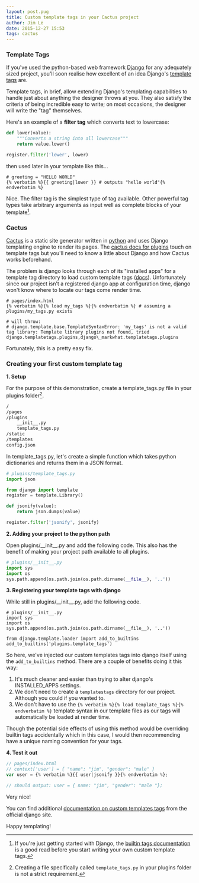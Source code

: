 ```yaml
---
layout: post.pug
title: Custom template tags in your Cactus project
author: Jim Le
date: 2015-12-27 15:53
tags: cactus
---
```

### Template Tags

If you've used the python-based web framework [Django](https://www.djangoproject.com/) for any adequately sized project, you'll soon realise how excellent of an idea Django's [template tags](https://docs.djangoproject.com/en/1.9/ref/templates/builtins/) are.

Template tags, in brief, allow extending Django's templating capabilities to handle just about anything the designer throws at you. They also satisfy the criteria of being incredible easy to write; on most occasions, the designer will write the "tag" themselves.

Here's an example of a __filter tag__ which converts text to lowercase:

```python
def lower(value):
    """Converts a string into all lowercase"""
    return value.lower()

register.filter('lower', lower)
```

then used later in your template like this...

```django
# greeting = "HELLO WORLD"
{% verbatim %}{{ greeting|lower }} # outputs "hello world"{% endverbatim %}
```

Nice. The filter tag is the simplest type of tag available. Other powerful tag types take arbitrary arguments as input well as complete blocks of your template[^1].

### Cactus

[Cactus](https://github.com/koenbok/Cactus) is a static site generator written in [python](https://www.python.org/) and uses Django templating engine to render its pages. The [cactus docs for plugins](http://cactusformac.com/docs/extras.html#plugins) touch on template tags but you'll need to know a little about Django and how Cactus works beforehand.

The problem is django looks through each of its "installed apps" for a template tag directory to load custom template tags ([docs](https://docs.djangoproject.com/en/1.6/howto/custom-template-tags/#code-layout)). Unfortunately since our project isn't a registered django app at configuration time, django won't know where to locate our tags come render time.
```django
# pages/index.html
{% verbatim %}{% load my_tags %}{% endverbatim %} # assuming a plugins/my_tags.py exists

# will throw:  
# django.template.base.TemplateSyntaxError: 'my_tags' is not a valid tag library: Template library plugins not found, tried django.templatetags.plugins,django\_markwhat.templatetags.plugins
```
Fortunately, this is a pretty easy fix.

### Creating your first custom template tag

__1. Setup__

For the purpose of this demonstration, create a template_tags.py file in your plugins folder[^2].

```bash
/
/pages
/plugins
	__init__.py
	template_tags.py
/static
/templates
config.json
```
In template_tags.py, let's create a simple function which takes python dictionaries and returns them in a JSON format.
```python
# plugins/template_tags.py
import json

from django import template
register = template.Library()

def jsonify(value):
	return json.dumps(value)

register.filter('jsonify', jsonify)
```
__2. Adding your project to the python path__

Open plugins/__init\__.py and add the following code. This also has the benefit of making your project path available to all plugins.
```python
# plugins/__init__.py
import sys
import os
sys.path.append(os.path.join(os.path.dirname(__file__), '..'))
```
__3. Registering your template tags with django__

While still in plugins/__init\__.py, add the following code.

```
# plugins/__init__.py
import sys
import os
sys.path.append(os.path.join(os.path.dirname(__file__), '..'))

from django.template.loader import add_to_builtins
add_to_builtins('plugins.template_tags')
```
So here, we've injected our custom templates tags into django itself using the ```add_to_builtins``` method. There are a couple of benefits doing it this way:

1. It's much cleaner and easier than trying to alter django's INSTALLED_APPS settings.
2. We don't need to create a ```templatestags``` directory for our project. Although you could if you wanted to.
3. We don't have to use the ```{% verbatim %}{% load template_tags %}{% endverbatim %}``` template syntax in our template files as our tags will automatically be loaded at render time.

Though the potential side effects of using this method would be overriding builtin tags accidentally which in this case, I would then recommending have a unique naming convention for your tags.

__4. Test it out__
```javascript
// pages/index.html
// context['user'] = { "name": "jim", "gender": "male" }
var user = {% verbatim %}{{ user|jsonify }}{% endverbatim %};

// should output: user = { name: "jim", "gender": "male "};
```
Very nice!

You can find additional [documentation on custom templates tags](https://docs.djangoproject.com/en/1.8/howto/custom-template-tags/) from the official django site.

Happy templating!


[^1]: If you're just getting started with Django, the [builtin tags documentation](https://docs.djangoproject.com/en/1.8/ref/templates/builtins/) is a good read before you start writing your own custom template tags.
[^2]: Creating a file specifically called ```template_tags.py``` in your plugins folder is not a strict requirement.